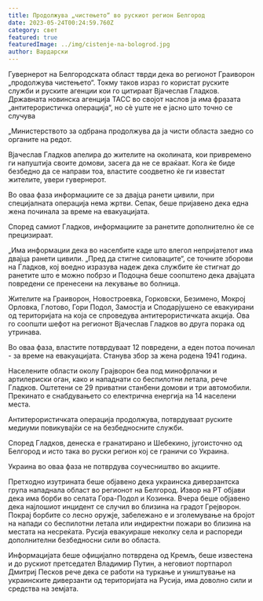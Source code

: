 ```yaml
---
title: Продолжува „чистењето“ во рускиот регион Белгород
date: 2023-05-24T00:24:59.760Z
category: свет
featured: true
featuredImage: ../img/cistenje-na-bologrod.jpg
author: Вардарски
---
```

Гувернерот на Белгородската област тврди дека во регионот Граиворон „продолжува чистењето“. Токму таков израз го користат руските служби и руските агенции кои го цитираат Вјачеслав Гладков. Државната новинска агенција ТАСС во својот наслов ја има фразата „антитерористичка операција“, но сè уште не е јасно што точно се случува

„Министерството за одбрана продолжува да ја чисти областа заедно со органите на редот.

Вјачеслав Гладков апелира до жителите на околината, кои привремено ги напуштија своите домови, засега да не се враќаат. Кога ќе биде безбедно да се направи тоа, властите соодветно ќе ги известат жителите, увери гувернерот.

Во оваа фаза информациите се за двајца ранети цивили, при специјалната операција нема жртви. Сепак, беше пријавено дека една жена починала за време на евакуацијата.

Според самиот Гладков, информациите за ранетите дополнително ќе се прецизираат.

„Има информации дека во населбите каде што влегол непријателот има двајца ранети цивили. „Пред да стигне силоваците“, се точните зборови на Гладков, кој воедно изразува надеж дека службите ќе стигнат до ранетите што е можно побрзо и Подоцна беше соопштено дека двајцата повредени се пренесени на лекување во болница.

Жителите на Граиворон, Новостроевка, Горковски, Безимено, Мокрој Орловка, Глотово, Гори Подол, Замостја и Сподарјушено се евакуирани од територијата на која се спроведува антитерористичката акција. Ова го соопшти шефот на регионот Вјачеслав Гладков во друга порака од утринава.

Во оваа фаза, властите потврдуваат 12 повредени, а еден потоа починал - за време на евакуацијата. Станува збор за жена родена 1941 година.

Населените области околу Грајворон беа под минофрлачки и артилериски оган, како и нападнати со беспилотни летала, рече Гладков. Оштетени се 29 приватни станбени домови и три автомобили. Прекинато е снабдувањето со електрична енергија на 14 населени места.

Антитерористичката операција продолжува, потврдуваат руските медиуми повикувајќи се на безбедносните служби.

Според Гладков, денеска е гранатирано и Шебекино, југоисточно од Белгород и исто така во руски регион кој се граничи со Украина.

Украина во оваа фаза не потврдува соучесништво во акциите.

Претходно изутрината беше објавено дека украинска диверзантска група нападнала област во регионот на Белгород. Извор на РТ објави дека има борби во селата Гора-Подол и Козинка. Вчера беше објавено дека најлошиот инцидент се случил во близина на градот Грејворон. Покрај борбите со лесно оружје, забележано е и зголемување на бројот на напади со беспилотни летала или индиректни пожари во близина на местата на несреќата. Русија евакуираше неколку села и распореди дополнителни безбедносни сили во областа.

Информацијата беше официјално потврдена од Кремљ, беше известена и до рускиот претседател Владимир Путин, а неговиот портпарол Дмитриј Песков рече дека се работи на туркање и уништување на украинските диверзанти од територијата на Русија, има доволно сили и средства на земјата.